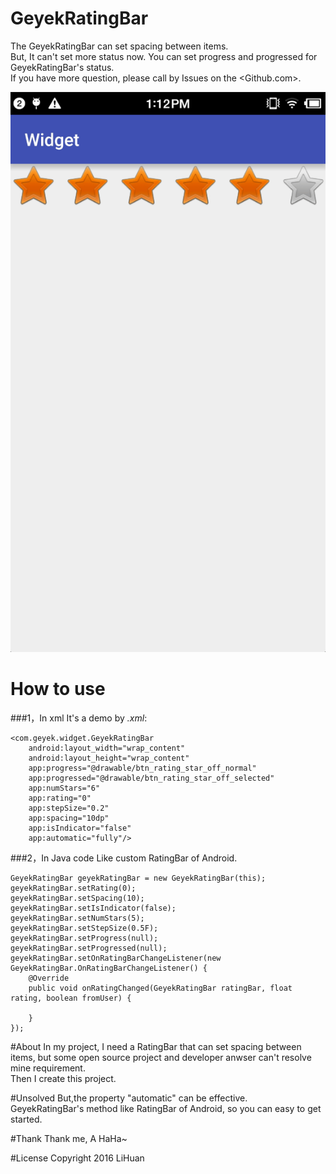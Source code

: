 # GeyekRatingBar
The GeyekRatingBar can set spacing between items.</br>
But, It can't set more status now.
You can set progress and progressed for GeyekRatingBar's status.</br>
If you have more question, please call by Issues on the <Github.com>.

![Demo](Image/demo1.gif)

# How to use

###1，In xml
It's a demo by *.xml*:

	<com.geyek.widget.GeyekRatingBar
		android:layout_width="wrap_content"
		android:layout_height="wrap_content"
		app:progress="@drawable/btn_rating_star_off_normal"
		app:progressed="@drawable/btn_rating_star_off_selected"
		app:numStars="6"
		app:rating="0"
		app:stepSize="0.2"
		app:spacing="10dp"
		app:isIndicator="false"
		app:automatic="fully"/>

###2，In Java code
Like custom RatingBar of Android.

	GeyekRatingBar geyekRatingBar = new GeyekRatingBar(this);
    geyekRatingBar.setRating(0);
    geyekRatingBar.setSpacing(10);
    geyekRatingBar.setIsIndicator(false);
    geyekRatingBar.setNumStars(5);
    geyekRatingBar.setStepSize(0.5F);
    geyekRatingBar.setProgress(null);
	geyekRatingBar.setProgressed(null);
	geyekRatingBar.setOnRatingBarChangeListener(new GeyekRatingBar.OnRatingBarChangeListener() {
		@Override
		public void onRatingChanged(GeyekRatingBar ratingBar, float rating, boolean fromUser) {
                
		}
	});

#About
In my project, I need a RatingBar that can set spacing between items, but some open source project and developer anwser can't resolve mine requirement.</br>
Then I create this project.

#Unsolved
But,the property "automatic" can be effective.</br>
GeyekRatingBar's method like RatingBar of Android, so you can easy to get started.

#Thank
Thank me, A HaHa~

#License
	Copyright 2016 LiHuan
